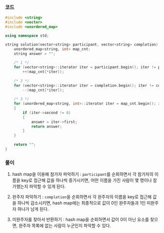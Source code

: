 ### 코드
``` c++
#include <string>
#include <vector>
#include <unordered_map>

using namespace std;

string solution(vector<string> participant, vector<string> completion) {
    unordered_map<string, int> map_cnt;
    string answer = "";
    
    /* 1 */
    for (vector<string>::iterator iter = participant.begin(); iter != participant.end(); ++iter)
        ++(map_cnt[*iter]);
    
    /* 2 */
    for (vector<string>::iterator iter = completion.begin(); iter != completion.end(); ++iter)
        --(map_cnt[*iter]);
    
    /* 3 */
    for (unordered_map<string, int>::iterator iter = map_cnt.begin(); iter != map_cnt.end(); ++iter)
    {
        if (iter->second != 0)
        {
            answer = iter->first;
            return answer;
        }
    }
    
    return "";
}
```

### 풀이
1. hash map을 이용해 참가자 파악하기
: `participant`를 순회하면서 각 참가자의 이름을 key로 접근해 값을 하나씩 증가시키면, 어떤 이름을 가진 사람이 몇 명이나 참가했는지 파악할 수 있게 된다.

2. 완주자 파악하기
: `completion`을 순회하면서 각 완주자의 이름을 key로 접근해 값을 하나씩 감소시키면, hash map에는 최종적으로 값이 0인 완주자들과 1인 미완주자 하나가 남게 된다.

3. 미완주자를 찾아서 반환하기
: hash map을 순회하면서 값이 0이 아닌 요소를 찾으면, 완주자 목록에 없는 사람이 누군인지 파악할 수 있다.
